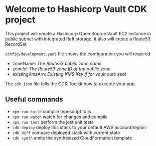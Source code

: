 # Welcome to Hashicorp Vault CDK project

This project will create a Hashicorp Open Source Vault EC2 instance in public subnet with integrated Raft storage.  It also will create a Route53 RecordSet

`config/development.yaml` file shows the configuration you will required
- zoneName: _The Route53 public zone name_
- zoneId: _The Route53 zone ID of the public zone_
- existingKmsArn: _Existing KMS Key if for vault auto seal_

The `cdk.json` file tells the CDK Toolkit how to execute your app.

## Useful commands

* `npm run build`   compile typescript to js
* `npm run watch`   watch for changes and compile
* `npm run test`    perform the jest unit tests
* `cdk deploy`      deploy this stack to your default AWS account/region
* `cdk diff`        compare deployed stack with current state
* `cdk synth`       emits the synthesized CloudFormation template
